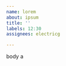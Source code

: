 ```yaml
---         
name: lorem
about: ipsum
title: ''
labels: 12:30
assignees: electricg

---         
```


body a
